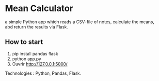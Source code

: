 # Mean Calculator

a simple Python app which reads a CSV-file of notes, calculate the means, abd return the results via Flask.

## How to start
1. pip install pandas flask
2. python app.py
3. Ouvrir http://127.0.0.1:5000/

Technologies : Python, Pandas, Flask.